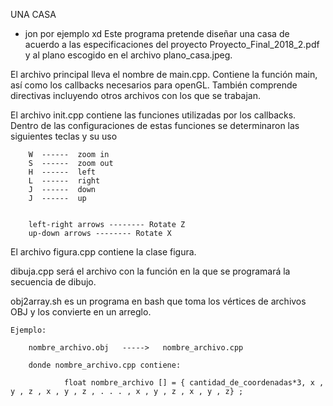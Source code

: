 UNA CASA
- jon por ejemplo xd
Este programa pretende diseñar una casa de acuerdo a las especificaciones del proyecto Proyecto_Final_2018_2.pdf y al plano escogido en el archivo plano_casa.jpeg.

El archivo principal lleva el nombre de main.cpp. Contiene la función main, así como los callbacks necesarios para openGL. También comprende directivas incluyendo otros archivos con los que se trabajan.

El archivo init.cpp contiene las funciones utilizadas por los callbacks. Dentro de las configuraciones de estas funciones se determinaron las siguientes teclas y su uso

		W  ------  zoom in
		S  ------  zoom out
		H  ------  left
		L  ------  right
		J  ------  down
		J  ------  up


		left-right arrows -------- Rotate Z
		up-down arrows -------- Rotate X

El archivo figura.cpp contiene la clase figura.

dibuja.cpp será el archivo con la función en la que se programará la secuencia de dibujo.

obj2array.sh es un programa en bash que toma los vértices de archivos OBJ y los convierte en un arreglo.

	Ejemplo:

		nombre_archivo.obj   ----->   nombre_archivo.cpp

		donde nombre_archivo.cpp contiene:

				float nombre_archivo [] = { cantidad_de_coordenadas*3, x , y , z , x , y , z , . . . , x , y , z , x , y , z} ;










